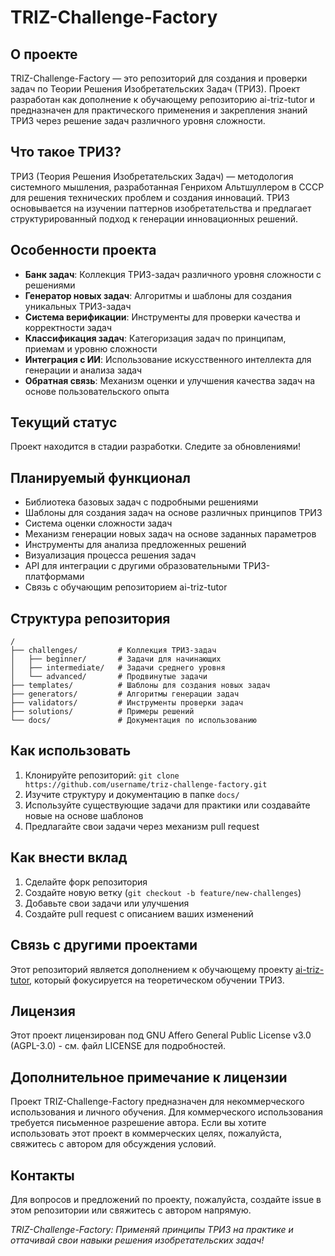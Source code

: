 # TRIZ-Challenge-Factory

## О проекте
TRIZ-Challenge-Factory — это репозиторий для создания и проверки задач по Теории Решения Изобретательских Задач (ТРИЗ). Проект разработан как дополнение к обучающему репозиторию ai-triz-tutor и предназначен для практического применения и закрепления знаний ТРИЗ через решение задач различного уровня сложности.

## Что такое ТРИЗ?
ТРИЗ (Теория Решения Изобретательских Задач) — методология системного мышления, разработанная Генрихом Альтшуллером в СССР для решения технических проблем и создания инноваций. ТРИЗ основывается на изучении паттернов изобретательства и предлагает структурированный подход к генерации инновационных решений.

## Особенности проекта
* **Банк задач**: Коллекция ТРИЗ-задач различного уровня сложности с решениями
* **Генератор новых задач**: Алгоритмы и шаблоны для создания уникальных ТРИЗ-задач
* **Система верификации**: Инструменты для проверки качества и корректности задач
* **Классификация задач**: Категоризация задач по принципам, приемам и уровню сложности
* **Интеграция с ИИ**: Использование искусственного интеллекта для генерации и анализа задач
* **Обратная связь**: Механизм оценки и улучшения качества задач на основе пользовательского опыта

## Текущий статус
Проект находится в стадии разработки. Следите за обновлениями!

## Планируемый функционал
* Библиотека базовых задач с подробными решениями
* Шаблоны для создания задач на основе различных принципов ТРИЗ
* Система оценки сложности задач
* Механизм генерации новых задач на основе заданных параметров
* Инструменты для анализа предложенных решений
* Визуализация процесса решения задач
* API для интеграции с другими образовательными ТРИЗ-платформами
* Связь с обучающим репозиторием ai-triz-tutor

## Структура репозитория
```
/
├── challenges/         # Коллекция ТРИЗ-задач
│   ├── beginner/       # Задачи для начинающих
│   ├── intermediate/   # Задачи среднего уровня
│   └── advanced/       # Продвинутые задачи
├── templates/          # Шаблоны для создания новых задач
├── generators/         # Алгоритмы генерации задач
├── validators/         # Инструменты проверки задач
├── solutions/          # Примеры решений
└── docs/               # Документация по использованию
```

## Как использовать
1. Клонируйте репозиторий: `git clone https://github.com/username/triz-challenge-factory.git`
2. Изучите структуру и документацию в папке `docs/`
3. Используйте существующие задачи для практики или создавайте новые на основе шаблонов
4. Предлагайте свои задачи через механизм pull request

## Как внести вклад
1. Сделайте форк репозитория
2. Создайте новую ветку (`git checkout -b feature/new-challenges`)
3. Добавьте свои задачи или улучшения
4. Создайте pull request с описанием ваших изменений

## Связь с другими проектами
Этот репозиторий является дополнением к обучающему проекту [ai-triz-tutor](https://github.com/Germiningeld/ai-triz-tutor/), который фокусируется на теоретическом обучении ТРИЗ.

## Лицензия
Этот проект лицензирован под GNU Affero General Public License v3.0 (AGPL-3.0) - см. файл LICENSE для подробностей.

## Дополнительное примечание к лицензии
Проект TRIZ-Challenge-Factory предназначен для некоммерческого использования и личного обучения. Для коммерческого использования требуется письменное разрешение автора. Если вы хотите использовать этот проект в коммерческих целях, пожалуйста, свяжитесь с автором для обсуждения условий.

## Контакты
Для вопросов и предложений по проекту, пожалуйста, создайте issue в этом репозитории или свяжитесь с автором напрямую.

*TRIZ-Challenge-Factory: Применяй принципы ТРИЗ на практике и оттачивай свои навыки решения изобретательских задач!*
